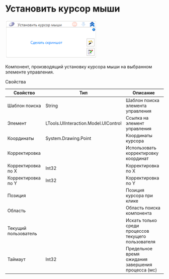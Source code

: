 # Установить курсор мыши

![](<../../../.gitbook/assets/image (345).png>)



Компонент, производящий установку курсора мыши на выбранном элементе управления.

Свойства

| Свойство             | Тип                                  | Описание                                            |
| -------------------- | ------------------------------------ | --------------------------------------------------- |
| Шаблон поиска        | String                               | Шаблон поиска элемента управления                   |
| Элемент              | LTools.UIInteraction.Model.UIControl | Ссылка на элемент управления                        |
| Координаты           | System.Drawing.Point                 | Координаты курсора                                  |
| Корректировка        |                                      | Использовать корректировку координат                |
| Корректировка по X   | Int32                                | Корректировка по X                                  |
| Корректировка по Y   | Int32                                | Корректировка по Y                                  |
| Позиция              |                                      | Позиция курсора при клике                           |
| Область              |                                      | Область поиска компонента                           |
| Текущий пользователь |                                      | Искать только среди процессов текущего пользователя |
| Таймаут              | Int32                                | Предельное время ожидания завершения процесса (мс)  |

